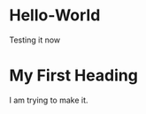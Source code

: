 # Hello-World
Testing it now 
<!DOCTYPE html>
<html>
<body>
<h1>My First Heading</h1>
<p>I am trying to make it.</p>
</body>
</html>
